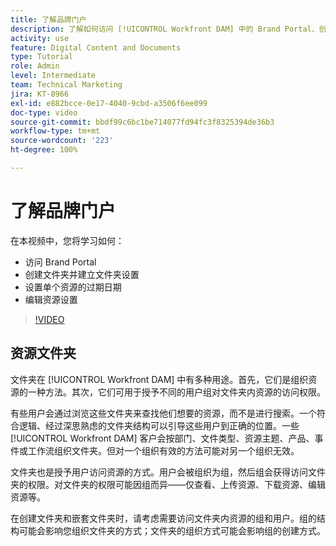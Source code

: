 ```yaml
---
title: 了解品牌门户
description: 了解如何访问 [!UICONTROL Workfront DAM] 中的 Brand Portal、创建文件夹、设置单个资源的过期日期以及编辑资源设置。
activity: use
feature: Digital Content and Documents
type: Tutorial
role: Admin
level: Intermediate
team: Technical Marketing
jira: KT-8966
exl-id: e882bcce-0e17-4040-9cbd-a3506f6ee099
doc-type: video
source-git-commit: bbdf99c6bc1be714077fd94fc3f8325394de36b3
workflow-type: tm+mt
source-wordcount: '223'
ht-degree: 100%

---
```


# 了解品牌门户

在本视频中，您将学习如何：

* 访问 Brand Portal
* 创建文件夹并建立文件夹设置
* 设置单个资源的过期日期
* 编辑资源设置

>[!VIDEO](https://video.tv.adobe.com/v/335229/?quality=12&learn=on&enablevpops=1)

## 资源文件夹

文件夹在 [!UICONTROL Workfront DAM] 中有多种用途。首先，它们是组织资源的一种方法。其次，它们可用于授予不同的用户组对文件夹内资源的访问权限。

有些用户会通过浏览这些文件夹来查找他们想要的资源，而不是进行搜索。一个符合逻辑、经过深思熟虑的文件夹结构可以引导这些用户到正确的位置。一些 [!UICONTROL Workfront DAM] 客户会按部门、文件类型、资源主题、产品、事件或工作流组织文件夹。但对一个组织有效的方法可能对另一个组织无效。

文件夹也是授予用户访问资源的方式。用户会被组织为组，然后组会获得访问文件夹的权限。对文件夹的权限可能因组而异——仅查看、上传资源、下载资源、编辑资源等。

在创建文件夹和嵌套文件夹时，请考虑需要访问文件夹内资源的组和用户。组的结构可能会影响您组织文件夹的方式；文件夹的组织方式可能会影响组的创建方式。
